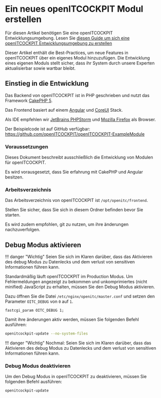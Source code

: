 # Ein neues openITCOCKPIT Modul erstellen

Für diesen Artikel benötigen Sie eine openITCOCKPIT Entwicklungsumgebung. Lesen Sie [diesen Guide um sich eine openITCOCKPIT Entwicklungsumgebung zu erstellen](../../setup-dev-env/#openitcockpit-entwicklungsumgebung-erstellen)

Dieser Artikel enthält die Best-Practices, um neue Features in openITCOCKPIT über ein eigenes Modul hinzuzufügen. Die Entwicklung eines eigenen Moduls stellt sicher, dass ihr System durch unsere Experten aktualisierbar sowie wartbar bleibt.

## Einstieg in die Entwicklung

Das Backend von openITCOCKPIT ist in PHP geschrieben und nutzt das Framework [CakePHP 5](https://book.cakephp.org/5/en/index.html).

Das Frontend basiert auf einem [Angular](https://angular.dev/) und [CoreUI](https://coreui.io) Stack.

Als IDE empfehlen wir [JetBrains PHPStorm](https://www.jetbrains.com/phpstorm/) und [Mozilla Firefox](https://www.mozilla.org/en-US/firefox/new/) als Browser.

Der Beispielcode ist auf GitHub verfügbar: <https://github.com/openITCOCKPIT/openITCOCKPIT-ExampleModule>

### Voraussetzungen

Dieses Dokument beschreibt ausschließlich die Entwicklung von Modulen für openITCOCKPIT.

Es wird vorausgesetzt, dass Sie erfahrung mit CakePHP und Angular besitzen.

### Arbeitsverzeichnis
Das Arbeitsverzeichnis von openITCOCKPIT ist `/opt/openitc/frontend`.

Stellen Sie sicher, dass Sie sich in diesem Ordner befinden bevor Sie starten.

Es wird zudem empfohlen, git zu nutzen, um ihre änderungen nachzuverfolgen.

## Debug Modus aktivieren

!!! danger "Wichtig"
    Seien Sie sich im Klaren darüber, dass das Aktivieren des debug Modus zu Datenlecks und dem verlust von sensitiven Informationen führen kann.

Standardmäßig läuft openITCOCKPIT im Production Modus. Um Fehlermeldungen angezeigt zu bekommen und unkomprimiertes (nicht minified) JavaScript zu erhalten, müssen Sie den Debug Modus aktivieren.

Dazu öffnen Sie die Datei `/etc/nginx/openitc/master.conf` und setzen den Parameter `OITC_DEBUG` von `0` auf `1`.

```
fastcgi_param OITC_DEBUG 1;
```

Damit ihre änderungen aktiv werden, müssen Sie folgenden Befehl ausführen:

```bash
openitcockpit-update --no-system-files
```

!!! danger "Wichtig"
    Nochmal: Seien Sie sich im Klaren darüber, dass das Aktivieren des debug Modus zu Datenlecks und dem verlust von sensitiven Informationen führen kann.

### Debug Modus deaktivieren
Um den Debug Modus in openITCOCKPIT zu deaktivieren, müssen Sie folgenden Befehl ausführen:

```bash
openitcockpit-update
```
